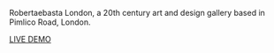 Robertaebasta London, a 20th century art and design gallery based in Pimlico Road, London.

<a href="https://robertaebasta.netlify.app/"> LIVE DEMO </a>
